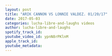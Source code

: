```yaml
---
layout: post
title: "ARIK CANNON VS LONNIE VALDEZ. 01/20/17"
date: 2017-05-03
categories: lucha-libre-and-laughs videos
author: lucha-libre-and-laughs
spotify_track_id: 
youtube_video_id: ypnN8rPKlnM
apple_track_id: 
youtube_metadata: 
---
```

